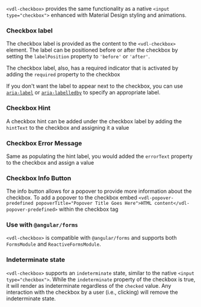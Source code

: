 `<vdl-checkbox>` provides the same functionality as a native `<input type="checkbox">`
enhanced with Material Design styling and animations.

<!-- example(checkbox-overview) -->

### Checkbox label
The checkbox label is provided as the content to the `<vdl-checkbox>` element. The label can be 
positioned before or after the checkbox by setting the `labelPosition` property to `'before'` or
`'after'`.

The checkbox label, also, has a required indicator that is activated by adding the `required`
property to the checkbox

If you don't want the label to appear next to the checkbox, you can use 
[`aria-label`](https://www.w3.org/TR/wai-aria/states_and_properties#aria-label) or 
[`aria-labelledby`](https://www.w3.org/TR/wai-aria/states_and_properties#aria-labelledby) to 
specify an appropriate label.

### Checkbox Hint
A checkbox hint can be added under the checkbox label by adding the `hintText` to the checkbox
and assigning it a value

### Checkbox Error Message
Same as populating the hint label, you would added the `errorText` property to the checkbox and
assign a value

### Checkbox Info Button
The info button allows for a popover to provide more information about the checkbox. To add a popover
to the checkbox embed 
`<vdl-popover-predefined popoverTitle="Popover Title Goes Here">HTML content</vdl-popover-predefined>`
within the checkbox tag

### Use with `@angular/forms`
`<vdl-checkbox>` is compatible with `@angular/forms` and supports both `FormsModule` 
and `ReactiveFormsModule`.

### Indeterminate state
`<vdl-checkbox>` supports an `indeterminate` state, similar to the native `<input type="checkbox">`.
While the `indeterminate` property of the checkbox is true, it will render as indeterminate 
regardless of the `checked` value. Any interaction with the checkbox by a user (i.e., clicking) will
remove the indeterminate state.
